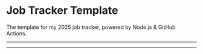 # Job Tracker Template

The template for my 2025 job tracker, powered by Node.js &amp; GitHub Actions. 

---
<!-- START_TABLE -->
<!-- END_TABLE -->
---
